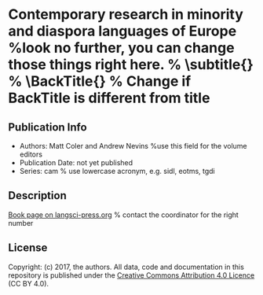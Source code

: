 # Contemporary research in minority and diaspora languages of Europe %look no further, you can change those things right here. % \subtitle{} % \BackTitle{} % Change if BackTitle is different from title
## Publication Info
- Authors: Matt Coler and Andrew Nevins %use this field for the volume editors
- Publication Date: not yet published
- Series: cam % use lowercase acronym, e.g. sidl, eotms, tgdi
## Description
[Book page on langsci-press.org](http://langsci-press.org/catalog/book/) % contact the coordinator for the right number
## License
Copyright: (c) 2017, the authors.
All data, code and documentation in this repository is published under the [Creative Commons Attribution 4.0 Licence](http://creativecommons.org/licenses/by/4.0/) (CC BY 4.0).
